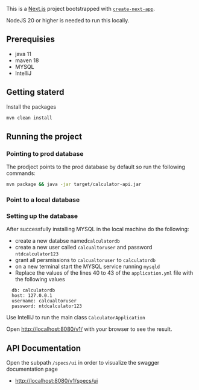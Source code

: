 This is a [Next.js](https://nextjs.org/) project bootstrapped with [`create-next-app`](https://github.com/vercel/next.js/tree/canary/packages/create-next-app).

NodeJS 20 or higher is needed to run this locally.

## Prerequisies
* java 11
* maven 18
* MYSQL
* IntelliJ

## Getting staterd
Install the packages
```bash
mvn clean install
```

## Running the project
### Pointing to prod database
The prodject points to the prod database by default so run the following commands:
```bash
mvn package && java -jar target/calculator-api.jar
```

### Point to a local database
### Setting up the database
After successfully installing MYSQL in the local machine do the following:
* create a new databse named`calculatordb`
* create a new user called `calcualtoruser` and password `ntdcalculator123`
* grant all persmissions to `calcualtoruser` to `calculatordb`
* on a new terminal start the MYSQL service running `mysqld`
* Replace the values of the lines 40 to 43 of the `application.yml` file with the following values
```
  db: calculatordb
  host: 127.0.0.1
  username: calcualtoruser
  password: ntdcalculator123
```
Use IntelliJ to run the main class `CalculatorApplication`

Open [http://localhost:8080/v1/](http://localhost:8080/v1/) with your browser to see the result.

## API Documentation
Open the subpath `/specs/ui` in order to visualize the swagger documentation page
*  [http://localhost:8080/v1/specs/ui](http://localhost:8080/v1/specs/ui)
